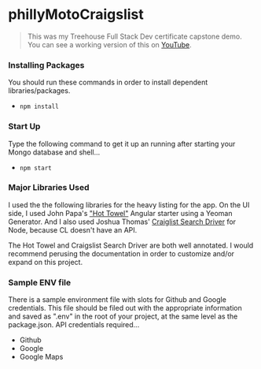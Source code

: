 # phillyMotoCraigslist

>This was my Treehouse Full Stack Dev certificate capstone demo. You can see a working version of this on [YouTube](https://youtu.be/v0DUT5olGbk).

### Installing Packages
You should run these commands in order to install dependent libraries/packages.

 - `npm install`

### Start Up
Type the following command to get it up an running after starting your Mongo database and shell...

 - `npm start`

### Major Libraries Used
I used the the following libraries for the heavy listing for the app. On the UI side, I used John Papa's ["Hot Towel"](https://github.com/johnpapa/generator-hottowel) Angular starter using a Yeoman Generator. And I also used Joshua Thomas' [Craiglist Search Driver](https://www.npmjs.com/package/node-craigslist) for Node, because CL doesn't have an API.

The Hot Towel and Craigslist Search Driver are both well annotated. I would recommend perusing the documentation in order to customize and/or expand on this project.

### Sample ENV file
There is a sample environment file with slots for Github and Google credentials. This file should be filed out with the appropriate information and saved as ".env" in the root of your project, at the same level as the package.json. API credentials required...

* Github
* Google
* Google Maps
